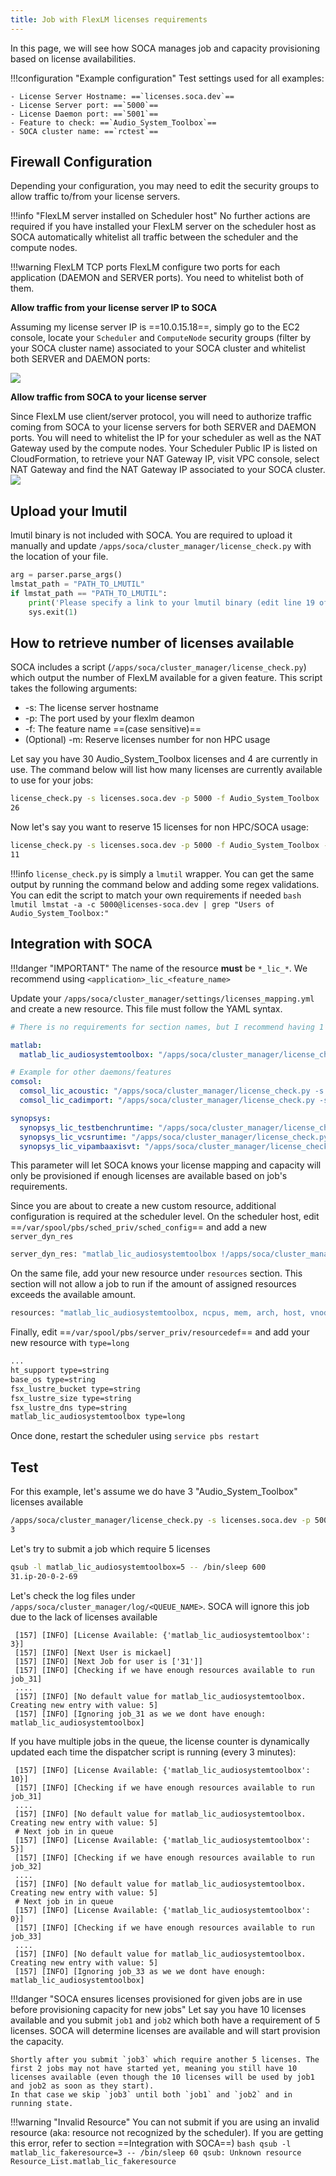 ```yaml
---
title: Job with FlexLM licenses requirements
---
```


In this page, we will see how SOCA manages job and capacity provisioning based on license availabilities.

!!!configuration "Example configuration"
    Test settings used for all examples:
    
    - License Server Hostname: ==`licenses.soca.dev`==
    - License Server port: ==`5000`==
    - License Daemon port: ==`5001`==
    - Feature to check: ==`Audio_System_Toolbox`==
    - SOCA cluster name: ==`rctest`==



## Firewall Configuration
Depending your configuration, you may need to edit the security groups to allow traffic to/from your license servers.

!!!info "FlexLM server installed on Scheduler host"
    No further actions are required if you have installed your FlexLM server on the scheduler host as SOCA automatically whitelist all traffic between the scheduler and the compute nodes.

!!!warning FlexLM TCP ports
    FlexLM configure two ports for each application (DAEMON and SERVER ports). You need to whitelist both of them.

**Allow traffic from your license server IP to SOCA**

Assuming my license server IP is ==10.0.15.18==, simply go to the EC2 console, locate your `Scheduler` and `ComputeNode` security groups (filter by your SOCA cluster name) associated to your SOCA cluster and whitelist both SERVER and DAEMON ports:

![](../imgs/flexlm-1.png)

**Allow traffic from SOCA to your license server**

Since FlexLM use client/server protocol, you will need to authorize traffic coming from SOCA to your license servers for both SERVER and DAEMON ports. You will need to whitelist the IP for your scheduler as well as the NAT Gateway used by the compute nodes.
Your Scheduler Public IP is listed on CloudFormation, to retrieve your NAT Gateway IP, visit VPC console, select NAT Gateway and find the NAT Gateway IP associated to your SOCA cluster.
![](../imgs/flexlm-2.png)

## Upload your lmutil

lmutil binary is not included with SOCA. You are required to upload it manually and update `/apps/soca/cluster_manager/license_check.py` with the location of your file.

```python hl_lines="2"
arg = parser.parse_args()
lmstat_path = "PATH_TO_LMUTIL"
if lmstat_path == "PATH_TO_LMUTIL":
    print('Please specify a link to your lmutil binary (edit line 19 of this file')
    sys.exit(1)
```

## How to retrieve number of licenses available
SOCA includes a script (`/apps/soca/cluster_manager/license_check.py`) which output the number of FlexLM available for a given feature. This script takes the following arguments:
    
- -s: The license server hostname
- -p: The port used by your flexlm deamon
- -f: The feature name ==(case sensitive)==
- (Optional) -m: Reserve licenses number for non HPC usage
    
Let say you have 30 Audio_System_Toolbox licenses and 4 are currently in use. The command below will list how many licenses are currently available to use for your jobs:
```bash
license_check.py -s licenses.soca.dev -p 5000 -f Audio_System_Toolbox
26
```
Now let's say you want to reserve 15 licenses for non HPC/SOCA usage:
```bash
license_check.py -s licenses.soca.dev -p 5000 -f Audio_System_Toolbox -m 15 
11
```

!!!info 
    `license_check.py` is simply a `lmutil` wrapper. You can get the same output by running the command below and adding some regex validations. You can edit the script to match your own requirements if needed
    ```bash
    lmutil lmstat -a -c 5000@licenses-soca.dev | grep "Users of Audio_System_Toolbox:"
    ```

## Integration with SOCA

!!!danger "IMPORTANT"
    The name of the resource **must** be `*_lic_*`. We recommend using `<application>_lic_<feature_name>`

Update your `/apps/soca/cluster_manager/settings/licenses_mapping.yml` and create a new resource. This file must follow the YAML syntax. 

```yaml hl_lines="4"
# There is no requirements for section names, but I recommend having 1 section = 1 application

matlab:
  matlab_lic_audiosystemtoolbox: "/apps/soca/cluster_manager/license_check.py -s licenses.soca.dev -p 5000 -f Audio_System_Toolbox"

# Example for other daemons/features
comsol:
  comsol_lic_acoustic: "/apps/soca/cluster_manager/license_check.py -s licenses.soca.dev -p 27718 -f ACOUSTICS"
  comsol_lic_cadimport: "/apps/soca/cluster_manager/license_check.py -s licenses.soca.dev -p 27718 -f CADIMPORT"

synopsys:
  synopsys_lic_testbenchruntime: "/apps/soca/cluster_manager/license_check.py -s licenses.soca.dev -p 27020 -f VT_TestbenchRuntime"
  synopsys_lic_vcsruntime: "/apps/soca/cluster_manager/license_check.py -s licenses.soca.dev -p 27020 -f VCSRuntime_Net"
  synopsys_lic_vipambaaxisvt: "/apps/soca/cluster_manager/license_check.py -s licenses.soca.dev -p 27020 -f VIP-AMBA-AXI-SVT"
```

This parameter will let SOCA knows your license mapping and capacity will only be provisioned if enough licenses are available based on job's requirements.
    
Since you are about to create a new custom resource, additional configuration is required at the scheduler level.
On the scheduler host, edit ==`/var/spool/pbs/sched_priv/sched_config`== and add a new `server_dyn_res`

```bash
server_dyn_res: "matlab_lic_audiosystemtoolbox !/apps/soca/cluster_manager/license_check.py -s licenses.soca.dev -p 5000 -f Audio_System_Toolbox"
```

On the same file, add your new resource under `resources` section. This section will not allow a job to run if the amount of assigned resources exceeds the available amount.

```bash
resources: "matlab_lic_audiosystemtoolbox, ncpus, mem, arch, host, vnode, aoe, eoe, compute_node"
```

Finally, edit ==`/var/spool/pbs/server_priv/resourcedef`== and add your new resource with `type=long`

```bash hl_lines="7"
...
ht_support type=string
base_os type=string
fsx_lustre_bucket type=string
fsx_lustre_size type=string
fsx_lustre_dns type=string
matlab_lic_audiosystemtoolbox type=long
```

Once done, restart the scheduler using `service pbs restart`
 
## Test 

For this example, let's assume we do have 3 "Audio_System_Toolbox" licenses available
```bash
/apps/soca/cluster_manager/license_check.py -s licenses.soca.dev -p 5000 -f Audio_System_Toolbox
3
```

Let's try to submit a job which require 5 licenses

```bash
qsub -l matlab_lic_audiosystemtoolbox=5 -- /bin/sleep 600
31.ip-20-0-2-69
```

Let's check the log files under `/apps/soca/cluster_manager/log/<QUEUE_NAME>`. SOCA will ignore this job due to the lack of licenses available

```text hl_lines="1 6 7"
 [157] [INFO] [License Available: {'matlab_lic_audiosystemtoolbox': 3}]
 [157] [INFO] [Next User is mickael]
 [157] [INFO] [Next Job for user is ['31']]
 [157] [INFO] [Checking if we have enough resources available to run job_31]
 ....
 [157] [INFO] [No default value for matlab_lic_audiosystemtoolbox. Creating new entry with value: 5]
 [157] [INFO] [Ignoring job_31 as we we dont have enough: matlab_lic_audiosystemtoolbox]
```

If you have multiple jobs in the queue, the license counter is dynamically updated each time the dispatcher script is running (every 3 minutes):
```text hl_lines="1 6 11"
 [157] [INFO] [License Available: {'matlab_lic_audiosystemtoolbox': 10}]
 [157] [INFO] [Checking if we have enough resources available to run job_31]
 ....
 [157] [INFO] [No default value for matlab_lic_audiosystemtoolbox. Creating new entry with value: 5]
 # Next job in in queue
 [157] [INFO] [License Available: {'matlab_lic_audiosystemtoolbox': 5}]
 [157] [INFO] [Checking if we have enough resources available to run job_32]
 ....
 [157] [INFO] [No default value for matlab_lic_audiosystemtoolbox. Creating new entry with value: 5]
 # Next job in in queue
 [157] [INFO] [License Available: {'matlab_lic_audiosystemtoolbox': 0}]
 [157] [INFO] [Checking if we have enough resources available to run job_33]
 ....
 [157] [INFO] [No default value for matlab_lic_audiosystemtoolbox. Creating new entry with value: 5]
 [157] [INFO] [Ignoring job_33 as we we dont have enough: matlab_lic_audiosystemtoolbox]
```

!!!danger "SOCA ensures licenses provisioned for given jobs are in use before provisioning capacity for new jobs"
    Let say you have 10 licenses available and you submit `job1` and `job2` which both have a requirement of 5 licenses. SOCA will determine licenses are available and will start provision the capacity. 
    
    Shortly after you submit `job3` which require another 5 licenses. The first 2 jobs may not have started yet, meaning you still have 10 licenses available (even though the 10 licenses will be used by job1 and job2 as soon as they start). 
    In that case we skip `job3` until both `job1` and `job2` and in running state.
    

!!!warning "Invalid Resource"
    You can not submit if you are using an invalid resource (aka: resource not recognized by the scheduler). If you are getting this error, refer to section ==Integration with SOCA==)
    ```bash
    qsub -l matlab_lic_fakeresource=3 -- /bin/sleep 60
    qsub: Unknown resource Resource_List.matlab_lic_fakeresource
    ```